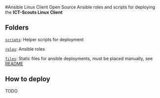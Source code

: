 #Ansible Linux Client
Open Source Ansible roles and scripts for deploying the **ICT-Scouts Linux Client**
## Folders
[`scripts`](scripts): Helper scripts for deployment

[`roles`](roles): Ansible roles

[`files`](files): Static files for ansible deployments, must be placed manually, see [README](files/README.md)

## How to deploy
TODO


